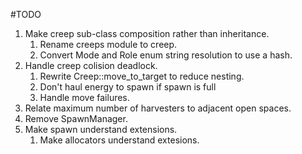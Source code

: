 #TODO
1. Make creep sub-class composition rather than inheritance.
    1. Rename creeps module to creep.
    1. Convert Mode and Role enum string resolution to use a hash.
1. Handle creep colision deadlock.
    1. Rewrite Creep::move_to_target to reduce nesting.
    1. Don't haul energy to spawn if spawn is full
    1. Handle move failures.
1. Relate maximum number of harvesters to adjacent open spaces.
1. Remove SpawnManager.
1. Make spawn understand extensions.
    1. Make allocators understand extesions.